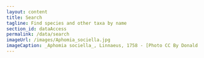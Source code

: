 ```yaml
---
layout: content
title: Search
tagline: Find species and other taxa by name
section_id: dataAccess
permalink: /data/search
imageUrl: /images/Aphomia_sociella.jpg
imageCaption: _Aphomia sociella_, Linnaeus, 1758 - [Photo CC By Donald Hobern](https://www.flickr.com/photos/dhobern/18189103153)
---
```


<div class="row" style="background: white; margin-top: 20px; margin-bottom: 60px">


  <!-- img src="/images/placeholder_for_js_lib.png" style="display: block; margin: auto;"/ -->
  <div id="search"></div>
</div>
  <script>
    'use strict';

const e = React.createElement;

class PublicSearch extends React.Component {

    render() {
     
  
      return e(
        ColBrowser.Search,
        { catalogueKey: '{{ site.react.datasetKey }}' , pathToTaxon: '{{ site.react.pathToTaxon }}' }
      );
    }
  }

const domContainer = document.querySelector('#search');
ReactDOM.render(e(PublicSearch), domContainer);
  </script>